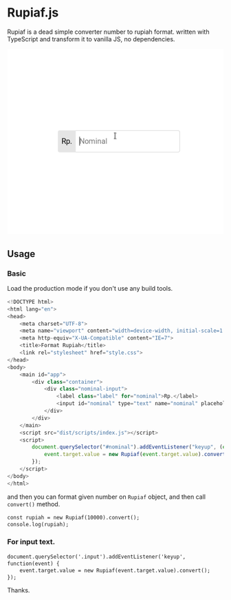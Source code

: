 # Rupiaf.js

Rupiaf is a dead simple converter number to rupiah format. written with TypeScript and transform it to vanilla JS, no dependencies.

<p align="center"><img src="./Rupiaf-test.gif" alt="Rupiaf.js convert any number to rupiah."></p>

## Usage

### Basic
Load the production mode if you don't use any build tools.
```js
<!DOCTYPE html>
<html lang="en">
<head>
    <meta charset="UTF-8">
    <meta name="viewport" content="width=device-width, initial-scale=1.0">
    <meta http-equiv="X-UA-Compatible" content="IE=7">
    <title>Format Rupiah</title>
    <link rel="stylesheet" href="style.css">
</head>
<body>
    <main id="app">
        <div class="container">
            <div class="nominal-input">
                <label class="label" for="nominal">Rp.</label>
                <input id="nominal" type="text" name="nominal" placeholder="Nominal" autocomplete="off">
            </div>
        </div>
    </main>
    <script src="dist/scripts/index.js"></script>
    <script>
        document.querySelector("#nominal").addEventListener("keyup", (event) => {
            event.target.value = new Rupiaf(event.target.value).convert()
        });
    </script>
</body>
</html>
```
and then you can format given number on `Rupiaf` object, and then call `convert()` method.
```
const rupiah = new Rupiaf(10000).convert();
console.log(rupiah);
```
### For input text.
```
document.querySelector('.input').addEventListener('keyup', function(event) {
    event.target.value = new Rupiaf(event.target.value).convert();
});
```
Thanks.
